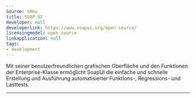 ```yaml
---
Source: SNow
title: SOAP UI
developer: null
developerlink: https://www.soapui.org/open-source/
licensingmodel: open source
linkapplication: null
tags:
- development
---
```

Mit seiner benutzerfreundlichen grafischen Oberfläche und den Funktionen der Enterprise-Klasse ermöglicht SoapUI die einfache und schnelle Erstellung und Ausführung automatisierter Funktions-, Regressions- und Lasttests. 

---
